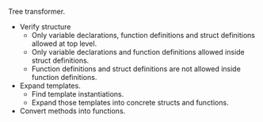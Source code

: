 

Tree transformer.

* Verify structure
  * Only variable declarations, function definitions and struct definitions allowed at top level.
  * Only variable declarations and function definitions allowed inside struct definitions.
  * Function definitions and struct definitions are not allowed inside function definitions.
* Expand templates.
  * Find template instantiations.
  * Expand those templates into concrete structs and functions.
* Convert methods into functions.
